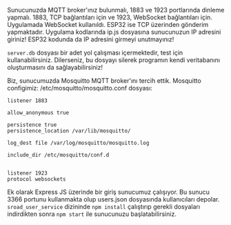 Sunucunuzda MQTT broker'ınız bulunmalı, 1883 ve 1923 portlarında dinleme yapmalı. 1883, TCP bağlantıları için ve 1923, WebSocket bağlantıları için. Uygulamada WebSocket kullanıldı. ESP32 ise TCP üzerinden gönderim yapmaktadır.
Uygulama kodlarında ip.js dosyasına sunucunuzun IP adresini giriniz! ESP32 kodunda da IP adresini girmeyi unutmayınız!

`server.db` dosyası bir adet yol çalışması içermektedir, test için kullanabilirsiniz. Dilerseniz, bu dosyayı silerek programın kendi veritabanını oluşturmasını da sağlayabilirsiniz!

Biz, sunucumuzda Mosquitto MQTT broker'ını tercih ettik. 
Mosquitto configimiz:
/etc/mosquitto/mosquitto.conf dosyası:
```
listener 1883

allow_anonymous true

persistence true
persistence_location /var/lib/mosquitto/

log_dest file /var/log/mosquitto/mosquitto.log

include_dir /etc/mosquitto/conf.d


listener 1923
protocol websockets
```

Ek olarak Express JS üzerinde bir giriş sunucumuz çalışıyor. Bu sunucu 3366 portunu kullanmakta olup users.json dosyasında kullanıcıları depolar.
`sroad_user_service` dizininde `npm install` çalıştırıp gerekli dosyaları indirdikten sonra `npm start` ile sunucunuzu başlatabilirsiniz.
